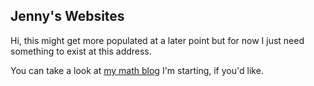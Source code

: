 ## Jenny's Websites

Hi, this might get more populated at a later point but for now I just need something to exist at this address.

You can take a look at [my math blog](https://jennydonovan1.github.io/math-blog/) I'm starting, if you'd like.
